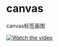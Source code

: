 # canvas
canvas标签画图







[![Watch the video](https://raw.github.com/GabLeRoux/WebMole/master/ressources/WebMole_Youtube_Video.png)](http://player.youku.com/embedXNjcyMDU4Njg0"CameraMaster")

